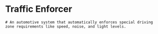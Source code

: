 # Traffic Enforcer
    # An automotive system that automatically enforces special driving zone requirements like speed, noise, and light levels.

